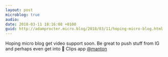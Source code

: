 ```yaml
---
layout: post
microblog: true
audio: 
date: 2018-03-11 18:16:08 +0100
guid: http://adamprocter.micro.blog/2018/03/11/hoping-micro-blog.html
---
```

Hoping micro blog get video support soon. Be great to push stuff from IG and perhaps even get into 🍎 Clips app [@manton](https://micro.blog/manton)
